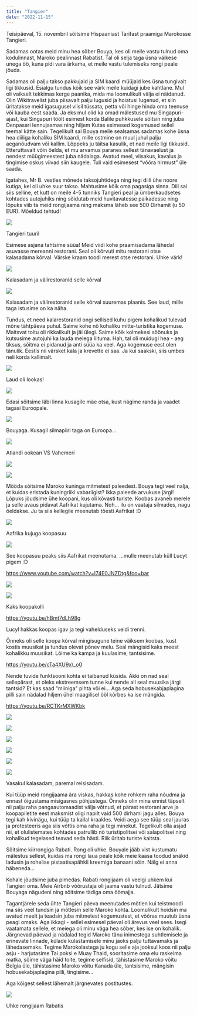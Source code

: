 ```yaml
---
title: "Tangier"
date: "2022-11-15"
---
```


Teisipäeval, 15. novembril sõitsime Hispaaniast Tarifast praamiga Marokosse Tangieri.

Sadamas ootas meid minu hea sõber Bouya, kes oli meile vastu tulnud oma kodulinnast, Maroko pealinnast Rabatist. Tal oli selja taga üsna väikese unega öö, kuna pidi vara ärkama, et meile vastu tulemiseks rongi peale jõuda.

Sadamas oli palju takso pakkujaid ja SIM kaardi müüjaid kes üsna tungivalt ligi tikkusid. Esialgu tundus kõik see värk meile kuidagi jube kahtlane. Mul oli vaikselt tekkimas kerge paanika, mida ma loomulikult välja ei näidanud. Olin Wikitravelist juba piisavalt palju lugusid ja hoiatusi lugenud, et siin üritatakse meid igasugusel viisil tüssata, petta või hinge hinda oma teenuse või kauba eest saada. Ja eks mul olid ka omad mälestused mu Singapuri-ajast, kui Singapuri töölt esimest korda Balile puhkkusele sõitsin ning juba Denpasari lennujaamas ning hiljem Kutas esimesed kogemused sellel teemal kätte sain. Tegelikult sai Bouya meile sealsamas sadamas kohe üsna hea diiliga kohaliku SIM kaardi, mille ostmine on muul juhul palju aeganõudvam või kallim. Lõppeks ju täitsa kasulik, et nad meile ligi tikkusid. Etteruttavalt võin öelda, et mu arvamus paranes sellest tänavaelust ja nendest müügimeestest juba nädalaga. Avatud meel, viisakus, kavalus ja tingimise oskus viivad siin kaugele. Tuli vaid esimesest “võõra hirmust” üle saada.

Igatahes, Mr B. vestles mõnede taksojuhtidega ning tegi diili ühe noore kutiga, kel oli uhke suur takso. Mahtusime kõik oma pagasiga sinna. Diil sai siis selline, et kutt on meile 4-5 tunniks Tangieri peal ja ümberkaudsetes kohtades autojuhiks ning sõidutab meid huvitavatesse paikadesse ning lõpuks viib ta meid rongijaama ning maksma läheb see 500 Dirhamit (u 50 EUR). Mõeldud tehtud!

[![](https://kristjanroosild.files.wordpress.com/2022/12/img_1504.jpeg?w=768)](https://kristjanroosild.files.wordpress.com/2022/12/img_1504.jpeg)

Tangieri tuuril

Esimese asjana tahtsime süüa! Meid viidi kohe praamisadama lähedal asuvasse mereanni restorani. Seal oli kõrvuti mitu restorani otse kalasadama kõrval. Värske kraam toodi merest otse restorani. Uhke värk!

[![](https://kristjanroosild.files.wordpress.com/2022/12/img_7045.jpeg?w=1024)](https://kristjanroosild.files.wordpress.com/2022/12/img_7045.jpeg)

Kalasadam ja välirestoranid selle kõrval

[![](https://kristjanroosild.files.wordpress.com/2022/12/img_7046.jpeg?w=1024)](https://kristjanroosild.files.wordpress.com/2022/12/img_7046.jpeg)

Kalasadam ja välirestoranid selle kõrval suuremas plaanis. See laud, mille taga istusime on ka näha.

Tundus, et need kalarestoranid ongi sellised kuhu pigem kohalikud tulevad mõne tähtpäeva puhul. Saime kohe nö kohaliku mitte-turistika kogemuse. Maitsvat toitu oli rikkalikult ja jäi ülegi. Saime kõik kolmekesi söönuks ja kutsusime autojuhi ka lauda meiega liituma. Hah, tal oli muidugi hea - aeg tiksus, sõitma ei pidanud ja anti süüa ka veel. Aga kogemuse eest olen tänulik. Eestis nii värsket kala ja krevette ei saa. Ja kui saakski, siis umbes neli korda kallimalt.

[![](https://kristjanroosild.files.wordpress.com/2022/12/img_1510.jpeg?w=1024)](https://kristjanroosild.files.wordpress.com/2022/12/img_1510.jpeg)

Laud oli lookas!

[![](https://kristjanroosild.files.wordpress.com/2022/12/img_1512.jpeg?w=1024)](https://kristjanroosild.files.wordpress.com/2022/12/img_1512.jpeg)

Edasi sõitsime läbi linna kusagile mäe otsa, kust nägime randa ja vaadet tagasi Euroopale.

[![](https://kristjanroosild.files.wordpress.com/2022/12/img_1517.jpeg?w=1024)](https://kristjanroosild.files.wordpress.com/2022/12/img_1517.jpeg)

Bouyaga. Kusagil silmapiiri taga on Euroopa...

[![](https://kristjanroosild.files.wordpress.com/2022/12/img_1523.jpeg?w=768)](https://kristjanroosild.files.wordpress.com/2022/12/img_1523.jpeg)

Atlandi ookean VS Vahemeri

[![](https://kristjanroosild.files.wordpress.com/2022/12/img_1527.jpeg?w=768)](https://kristjanroosild.files.wordpress.com/2022/12/img_1527.jpeg)

[![](https://kristjanroosild.files.wordpress.com/2022/12/img_7040.jpeg?w=1024)](https://kristjanroosild.files.wordpress.com/2022/12/img_7040.jpeg)

Mööda sõitsime Maroko kuninga mitmetest paleedest. Bouya tegi veel nalja, et kuidas eristada kuningriiki vabariigist? Ikka paleede arvukuse järgi! Lõpuks jõudsime ühe koopani, kus oli kõvasti turiste. Koobas avaneb merele ja selle avaus pidavat Aafrikat kujutama. Noh… ilu on vaataja silmades, nagu öeldakse. Ju ta siis kellegile meenutab tõesti Aafrikat :D

[![](https://kristjanroosild.files.wordpress.com/2022/12/img_1528.jpeg?w=768)](https://kristjanroosild.files.wordpress.com/2022/12/img_1528.jpeg)

Aafrika kujuga koopasuu

[![](https://kristjanroosild.files.wordpress.com/2022/12/img_7036.jpeg?w=768)](https://kristjanroosild.files.wordpress.com/2022/12/img_7036.jpeg)

See koopasuu peaks siis Aafrikat meenutama. ...mulle meenutab küll Lucyt pigem :D

https://www.youtube.com/watch?v=I74E0JNZDtg&foo=bar

[![](https://kristjanroosild.files.wordpress.com/2022/12/img_1532.jpeg?w=1024)](https://kristjanroosild.files.wordpress.com/2022/12/img_1532.jpeg)

[![](https://kristjanroosild.files.wordpress.com/2022/12/img_1538-1.jpeg?w=1024)](https://kristjanroosild.files.wordpress.com/2022/12/img_1538-1.jpeg)

Kaks koopakolli

https://youtu.be/hBmt7dLh98g

Lucyl hakkas koopas igav ja tegi vahelduseks veidi trenni.

Õnneks oli selle koopa kõrval mingisugune teine väiksem koobas, kust kostis muusikat ja tundus olevat põnev melu. Seal mängisid kaks meest kohalikku muusikat. Lõime ka kampa ja kuulasime, tantsisime.

https://youtu.be/cTa4XU9x\_o0

Nende tuvide funktsooni kohta ei taibanud küsida. Äkki on nad seal sellepärast, et oleks ekstreemsem tunne kui nende all seal muusika järgi tantsid? Et kas saad "miiniga" pihta või ei... Aga seda hobusekabjaplagina pilli sain nädalad hiljem ühel maagilisel ööl kõrbes ka ise mängida.

https://youtu.be/RCTKrMXWKbk

[![](https://kristjanroosild.files.wordpress.com/2022/12/img_1544-1.jpeg?w=1024)](https://kristjanroosild.files.wordpress.com/2022/12/img_1544-1.jpeg)

[![](https://kristjanroosild.files.wordpress.com/2022/12/img_1546-1.jpeg?w=1024)](https://kristjanroosild.files.wordpress.com/2022/12/img_1546-1.jpeg)

[![](https://kristjanroosild.files.wordpress.com/2022/12/img_1555.jpeg?w=768)](https://kristjanroosild.files.wordpress.com/2022/12/img_1555.jpeg)

[![](https://kristjanroosild.files.wordpress.com/2022/12/img_1561.jpeg?w=1024)](https://kristjanroosild.files.wordpress.com/2022/12/img_1561.jpeg)

[![](https://kristjanroosild.files.wordpress.com/2022/12/img_1568.jpeg?w=1024)](https://kristjanroosild.files.wordpress.com/2022/12/img_1568.jpeg)

[![](https://kristjanroosild.files.wordpress.com/2022/12/img_1578-1.jpeg?w=1024)](https://kristjanroosild.files.wordpress.com/2022/12/img_1578-1.jpeg)

Vasakul kalasadam, paremal reisisadam.

Kui tüüp meid rongijaama ära viskas, hakkas kohe rohkem raha nõudma ja ennast õigustama misigasnes põhjustega. Õnneks olin mina ennist täpselt nii palju raha pangaautomaadist välja võtnud, et pärast restorani arve ja koopapiletite eest maksmist oligi napilt vaid 500 dirhami jagu alles. Bouya tegi kah kivinägu, kui tüüp ta kallal kraakles. Veidi aega see tüüp seal jauras ja protesteeris aga siis võttis oma raha ja tegi minekut. Tegelikult olla asjad nii, et olulistemates kohtades patrullib nö turistipolitsei või salapolitsei ning kohalikud tegelased teavad seda hästi. Riik üritab turiste kaitsta.

Sõitsime kiirrongiga Rabati. Rong oli uhke. Bouyale jääb vist kustumatu mälestus sellest, kuidas ma rongi laua peale kõik meie kaasa toodud snäkid ladusin ja rohelise pistaatisapähkli kreemiga banaani sõin. Nälg ei anna häbeneda…

Kohale jõudsime juba pimedas. Rabati rongijaam oli veelgi uhkem kui Tangieri oma. Meie Airbnb võõrustaja oli jaama vastu tulnud. Jätsime Bouyaga nägudeni ning sõitsime tädiga oma öömajja.

Tagantjärele seda ühte Tangieri päeva meenutades mõtlen kui teistmoodi ma siis veel tundsin ja mõtlesin selle Maroko kohta. Loomulikult hoidsin ma avatud meelt ja teadsin juba mitmetest kogemustest, et võõras muutub üsna peagi omaks. Aga ikkagi - sellel esimesel päeval oli ärevus veel sees. Isegi vaatamata sellele, et meiega oli minu väga hea sõber, kes ise on kohalik. Järgnevad päevad ja nädalad tegid Maroko tänu inimestega suhtlemisele ja erinevate linnade, külade külastamisele minu jaoks palju tuttavamaks ja lähedasemaks. Tegime Marokolastega ju kogu selle aja jooksul koos nii palju asju - harjutasime Tai poksi e Muay Thaid, sooritasime oma elu raskeima matka, sõime väga häid toite, tegime selfisid, tähistasime Maroko võitu Belgia üle, tähistasime Maroko võitu Kanada üle, tantsisime, mängisin hobusekabjaplagina pilli, tingisime…

Aga kõigest sellest lähemalt järgnevates postitustes.

[![](https://kristjanroosild.files.wordpress.com/2022/12/img_1583.jpeg?w=1024)](https://kristjanroosild.files.wordpress.com/2022/12/img_1583.jpeg)

Uhke rongijaam Rabatis
